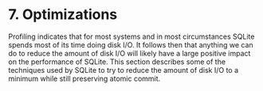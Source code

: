 # 7\.  Optimizations


Profiling indicates that for most systems and in most circumstances
SQLite spends most of its time doing disk I/O. It follows then that
anything we can do to reduce the amount of disk I/O will likely have a
large positive impact on the performance of SQLite. This section
describes some of the techniques used by SQLite to try to reduce the
amount of disk I/O to a minimum while still preserving atomic commit.



